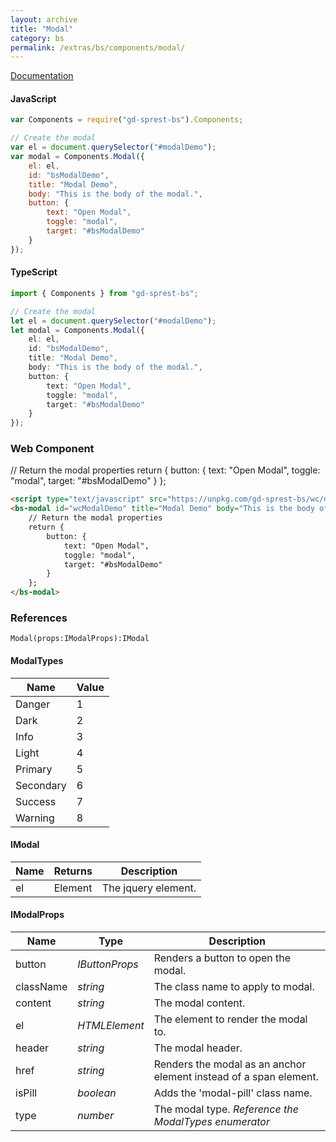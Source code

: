 ```yaml
---
layout: archive
title: "Modal"
category: bs
permalink: /extras/bs/components/modal/
---
```

[Documentation](https://getbootstrap.com/docs/4.4/components/modal)

<div id="modalDemo"></div>

#### JavaScript
```js
var Components = require("gd-sprest-bs").Components;

// Create the modal
var el = document.querySelector("#modalDemo");
var modal = Components.Modal({
    el: el,
    id: "bsModalDemo",
    title: "Modal Demo",
    body: "This is the body of the modal.",
    button: {
        text: "Open Modal",
        toggle: "modal",
        target: "#bsModalDemo"
    }
});
```

#### TypeScript

```ts
import { Components } from "gd-sprest-bs";

// Create the modal
let el = document.querySelector("#modalDemo");
let modal = Components.Modal({
    el: el,
    id: "bsModalDemo",
    title: "Modal Demo",
    body: "This is the body of the modal.",
    button: {
        text: "Open Modal",
        toggle: "modal",
        target: "#bsModalDemo"
    }
});
```

### Web Component

<bs-modal id="wcModalDemo" title="Modal Demo" body="This is the body of the modal.">
    // Return the modal properties
    return {
        button: {
            text: "Open Modal",
            toggle: "modal",
            target: "#bsModalDemo"
        }
    };
</bs-modal>

```html
<script type="text/javascript" src="https://unpkg.com/gd-sprest-bs/wc/dist/gd-sprest-bs.js"></script>
<bs-modal id="wcModalDemo" title="Modal Demo" body="This is the body of the modal.">
    // Return the modal properties
    return {
        button: {
            text: "Open Modal",
            toggle: "modal",
            target: "#bsModalDemo"
        }
    };
</bs-modal>
```

### References

```
Modal(props:IModalProps):IModal
```

#### ModalTypes

| Name | Value |
| --- | --- |
| Danger | 1 |
| Dark | 2 |
| Info | 3 |
| Light | 4 |
| Primary | 5 |
| Secondary | 6 |
| Success | 7 |
| Warning | 8 |

#### IModal

| Name | Returns | Description |
| --- | --- | --- |
| el | Element | The jquery element. |

#### IModalProps

| Name | Type | Description |
| --- | --- | --- |
| button | _IButtonProps_ | Renders a button to open the modal. |
| className | _string_ | The class name to apply to modal. |
| content | _string_ | The modal content. |
| el | _HTMLElement_ | The element to render the modal to. |
| header | _string_ | The modal header. |
| href | _string_ | Renders the modal as an anchor element instead of a span element. |
| isPill | _boolean_ | Adds the 'modal-pill' class name. |
| type | _number_ | The modal type. _Reference the ModalTypes enumerator_ |

<style>
    #bsModalDemo, #wcModalDemo {
        margin-top: 100px;
        margin-left: 0px;
    }
</style>
<script type="text/javascript" src="https://unpkg.com/gd-sprest-bs/wc/dist/gd-sprest-bs.js"></script>
<script type="text/javascript">
    // Wait for the window to be loaded
    window.addEventListener("load", function() {
        // Create the modal
        var el = document.querySelector("#modalDemo");
        var modal = $REST.Components.Modal({
            el: el,
            id: "bsModalDemo",
            title: "Modal Demo",
            body: "This is the body of the modal.",
            button: { text: "Open Modal" }
        });
    });
</script>